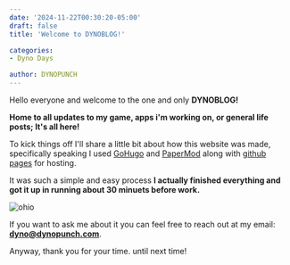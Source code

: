 ```yaml
---
date: '2024-11-22T00:30:20-05:00'
draft: false
title: 'Welcome to DYNOBLOG!'

categories:
- Dyno Days

author: DYNOPUNCH
---
```


Hello everyone and welcome to the one and only **DYNOBLOG!**

**Home to all updates to my game, apps i'm working on, or general life posts; It's all here!**

To kick things off I'll share a little bit about how this website was made, specifically speaking I used [GoHugo](https://gohugo.io) and [PaperMod](https://themes.gohugo.io/themes/hugo-papermod/) along with [github pages](https://pages.github.com/) for hosting.

It was such a simple and easy process **I actually finished everything and got it up in running about 30 minuets before work.**

![ohio](https://pbs.twimg.com/media/Ga_CxCOXEAAzm0y?format=jpg&name=medium)

If you want to ask me about it you can feel free to reach out at my email:
**[dyno@dynopunch.com](dyno@dynopunch.com)**.

Anyway, thank you for your time. until next time!